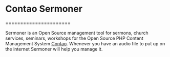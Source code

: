 # Contao Sermoner
======================

Sermoner is an Open Source management tool for sermons, church services, seminars, workshops for the Open Source PHP Content Management System [Contao][1]. Whenever you have an audio file to put up on the internet Sermoner will help you manage it. 

[1]: https://contao.org